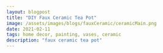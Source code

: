 ```yaml
---
layout: blogpost
title: "DIY Faux Ceramic Tea Pot"
image: /assets/images/blogs/fauxCeramic/ceramicMain.png
date: 2021-02-11
tags: home decor, painting, vases, ceramic
description: "faux ceramic tea pot"
---
```

